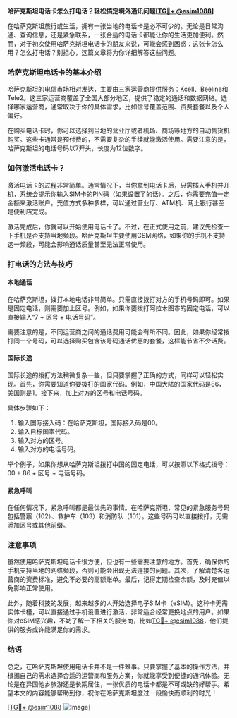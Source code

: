 **哈萨克斯坦电话卡怎么打电话？轻松搞定境外通讯问题[[TG💪+ @esim1088](https://t.me/s/esim1088)]**

在哈萨克斯坦旅行或生活，拥有一张当地的电话卡是必不可少的。无论是日常沟通、查询信息，还是紧急联系，一张合适的电话卡都能让你的生活更加便利。然而，对于初次使用哈萨克斯坦电话卡的朋友来说，可能会感到困惑：这张卡怎么用？怎么打电话？别担心，这篇文章将为你详细解答这些问题。

### 哈萨克斯坦电话卡的基本介绍

哈萨克斯坦的电信市场相对发达，主要由三家运营商提供服务：Kcell、Beeline和Tele2。这三家运营商覆盖了全国大部分地区，提供了稳定的通话和数据网络。选择哪家运营商，通常取决于你的具体需求，比如信号覆盖范围、资费套餐以及个人偏好。

在购买电话卡时，你可以选择到当地的营业厅或者机场、商场等地方的自动售货机购买。这些卡通常是预付费的，不需要复杂的手续就能激活使用。需要注意的是，哈萨克斯坦的电话号码以7开头，长度为12位数字。

### 如何激活电话卡？

激活电话卡的过程非常简单。通常情况下，当你拿到电话卡后，只需插入手机并开机，系统会提示你输入SIM卡的PIN码（如果设置了的话）。之后，你需要充值一定金额来激活账户。充值方式多种多样，可以通过营业厅、ATM机、网上银行甚至是便利店完成。

激活完成后，你就可以开始使用电话卡了。不过，在正式使用之前，建议先检查一下手机是否支持当地频段。哈萨克斯坦主要使用GSM网络，如果你的手机不支持这一频段，可能会影响通话质量甚至无法正常使用。

### 打电话的方法与技巧

#### 本地通话

在哈萨克斯坦，拨打本地电话非常简单。只需直接拨打对方的手机号码即可。如果是固定电话，则需要加上区号。例如，如果你要拨打阿拉木图市的固定电话，可以直接输入“7 + 区号 + 电话号码”。

需要注意的是，不同运营商之间的通话费用可能会有所不同。因此，如果你经常拨打同一个号码，可以选择购买包含该号码通话优惠的套餐，这样能节省不少话费。

#### 国际长途

国际长途的拨打方法稍微复杂一些，但只要掌握了正确的方式，同样可以轻松实现。首先，你需要知道你要拨打的国家代码。例如，中国大陆的国家代码是86，美国则是1。接下来，加上对方的区号和电话号码。

具体步骤如下：
1. 输入国际接入码：在哈萨克斯坦，国际接入码是00。
2. 输入目标国家代码。
3. 输入对方的区号。
4. 输入对方的电话号码。

举个例子，如果你想从哈萨克斯坦拨打中国的固定电话，可以按照以下格式拨号：00 + 86 + 区号 + 电话号码。

#### 紧急呼叫

在任何情况下，紧急呼叫都是最优先的事情。在哈萨克斯坦，常见的紧急服务号码包括警察（102）、救护车（103）和消防队（101）。这些号码可以直接拨打，无需添加区号或其他前缀。

### 注意事项

虽然使用哈萨克斯坦电话卡很方便，但也有一些需要注意的地方。首先，确保你的手机支持当地的网络频段，否则可能会出现无法连接的问题。其次，了解清楚各运营商的资费标准，避免不必要的高额账单。最后，记得定期检查余额，及时充值以免影响正常使用。

此外，随着科技的发展，越来越多的人开始选择电子SIM卡（eSIM）。这种卡无需实体卡槽，可以直接通过手机设置进行激活，非常适合经常更换地点的用户。如果你对eSIM感兴趣，不妨了解一下相关的服务商，比如[TG💪+ @esim1088](https://t.me/s/esim1088)，他们提供的服务或许能满足你的需求。

### 结语

总之，在哈萨克斯坦使用电话卡并不是一件难事。只要掌握了基本的操作方法，并根据自己的需求选择合适的运营商和服务方案，你就能享受到便捷的通讯体验。无论是在异国他乡旅游还是长期居住，一张优质的电话卡都是不可或缺的好帮手。希望本文的内容能够帮助到你，祝你在哈萨克斯坦度过一段愉快而顺利的时光！

[[TG💪+ @esim1088](https://t.me/s/esim1088) ![Image](https://i.postimg.cc/4NQfJmqS/Snipaste-2025-05-13-00-14-12.png)]